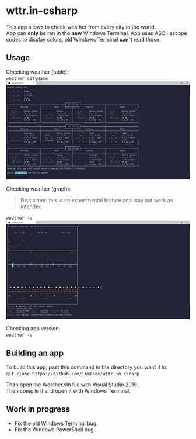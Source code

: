 # wttr.in-csharp

This app allows to check weather from every city in the world.<br>
App can **only** be ran in the **new** Windows Terminal. App uses ASCII escape codes to display colors, old Windows Terminal **can't** read those.

## Usage

Checking weather (table):<br>
`weather cityName`<br>
![No photo LoL](Screenshots/ss1.png)

Checking weather (graph):
> Disclaimer: this is an experimental feature and may not work as intended<br>

`weather -v`<br>
![No photo LoL](Screenshots/ss2.png)

Checking app version:<br>
`weather -v`

## Building an app

To build this app, past this command in the directory you want it in:<br>
`git clone https://github.com/IAmTree/wttr.in-csharp`

Than open the Weather.sln file with Visual Studio 2019.<br>
Then compile it and open it with Windows Terminal.

## Work in progress
<ul>
    <li>Fix the old Windows Terminal bug.</li>
    <li>Fix the Windows PowerShell bug.</li>
</ul>